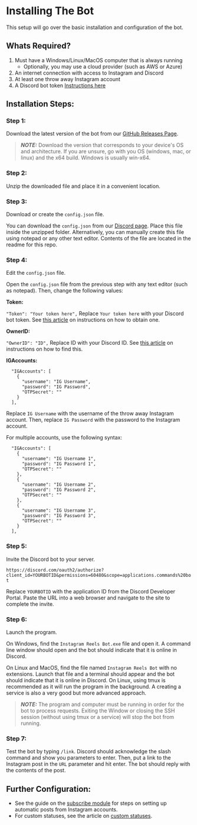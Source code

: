 # Installing The Bot
This setup will go over the basic installation and configuration of the bot.

## Whats Required?

1. Must have a Windows/Linux/MacOS computer that is always running
    - Optionally, you may use a cloud provider (such as AWS or Azure)
2. An internet connection with access to Instagram and Discord
3. At least one throw away Instagram account
4. A Discord bot token [Instructions here](https://www.writebots.com/discord-bot-token/)

## Installation Steps:
### Step 1:
Download the latest version of the bot from our [GitHub Releases Page](https://github.com/bman46/InstagramEmbedDiscordBot/releases).

> **_NOTE:_**  Download the version that corresponds to your device's OS and architecture. If you are unsure, go with you OS (windows, mac, or linux) and the x64 build. Windows is usually win-x64.

### Step 2:

Unzip the downloaded file and place it in a convenient location.

### Step 3:
Download or create the `config.json` file. 

You can download the `config.json` from our [Discord page](https://cdn.discordapp.com/attachments/921848709829001236/945556370487398400/config.json). Place this file inside the unzipped folder. Alternatively, you can manually create this file using notepad or any other text editor. Contents of the file are located in the readme for this repo.

### Step 4:
Edit the `config.json` file.

Open the `config.json` file from the previous step with any text editor (such as notepad). Then, change the following values:

**Token:**

`"Token": "Your token here",` Replace `Your token here` with your Discord bot token. See [this article](https://www.writebots.com/discord-bot-token/) on instructions on how to obtain one.

**OwnerID:**

`"OwnerID": "ID",` Replace ID with your Discord ID. See [this article](https://support.discord.com/hc/en-us/articles/206346498-Where-can-I-find-my-User-Server-Message-ID-#:~:text=On%20Android%20press%20and%20hold,name%20and%20select%20Copy%20ID.) on instructions on how to find this.

**IGAccounts:**

```
  "IGAccounts": [
    {
      "username": "IG Username",
      "password": "IG Password",
      "OTPSecret": ""
    }
  ],
```
Replace `IG Username` with the username of the throw away Instagram account. Then, replace `IG Password` with the password to the Instagram account.

For multiple accounts, use the following syntax:
```
  "IGAccounts": [
    {
      "username": "IG Username 1",
      "password": "IG Password 1",
      "OTPSecret": ""
    },
    {
      "username": "IG Username 2",
      "password": "IG Password 2",
      "OTPSecret": ""
    },
    {
      "username": "IG Username 3",
      "password": "IG Password 3",
      "OTPSecret": ""
    }
  ],
```

### Step 5:
Invite the Discord bot to your server.

`https://discord.com/oauth2/authorize?client_id=YOURBOTID&permissions=60480&scope=applications.commands%20bot`

Replace `YOURBOTID` with the application ID from the Discord Developer Portal. Paste the URL into a web browser and navigate to the site to complete the invite.

### Step 6:
Launch the program.

On Windows, find the `Instagram Reels Bot.exe` file and open it. A command line window should open and the bot should indicate that it is online in Discord.

On Linux and MacOS, find the file named `Instagram Reels Bot` with no extensions. Launch that file and a terminal should appear and the bot should indicate that it is online in Discord. On Linux, using tmux is recommended as it will run the program in the background. A creating a service is also a very good but more advanced approach.

> **_NOTE:_**  The program and computer must be running in order for the bot to process requests. Exiting the Window or closing the SSH session (without using tmux or a service) will stop the bot from running.

### Step 7:
Test the bot by typing `/link`. Discord should acknowledge the slash command and show you parameters to enter. Then, put a link to the Instagram post in the `URL` parameter and hit enter. The bot should reply with the contents of the post.

## Further Configuration:
- See the guide on the [subscribe module](subscribe.md) for steps on setting up automatic posts from Instagram accounts.
- For custom statuses, see the article on [custom statuses](CustomStatus.md).